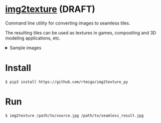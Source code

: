 # [img2texture](https://github.com/rtmigo/img2texture_py#readme) (DRAFT)

Command line utility for converting images to seamless tiles.

The resulting tiles can be used as textures in games, compositing and 3D modeling applications, etc.

<details>
  <summary>Sample images</summary>

### Source image

This is an image of the Orion galaxy from NASA / ESA.

![Source image](docs/1_orion_src.jpg) 

### Source tiled 

The original image cannot be used as an endless background: the seams are visible.

![Source tiled](docs/1_orion_src_2x2.jpg)

### Converted image

This is the result of `img2texture`. The image is slightly reduced in size and the edges are modified.

![Converted image](docs/2_orion_seamless.jpg)

### Converted tiled

The seams between the tiles are disappeared.

![Converted tiled](docs/2_orion_seamless.jpg2x2.jpg)

With the proper magnification, this texture can be panned in any direction. It will feel endless and seamless.


</details>

# Install

```
$ pip3 install https://github.com/rtmigo/img2texture_py
```

# Run

```
$ img2texture /path/to/source.jpg /path/to/seamless_result.jpg 
```

